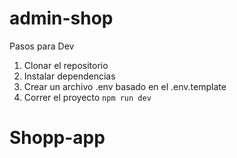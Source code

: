 # admin-shop

Pasos para Dev

1. Clonar el repositorio
2. Instalar dependencias
3. Crear un archivo .env basado en el .env.template
4. Correr el proyecto `npm run dev`
# Shopp-app
